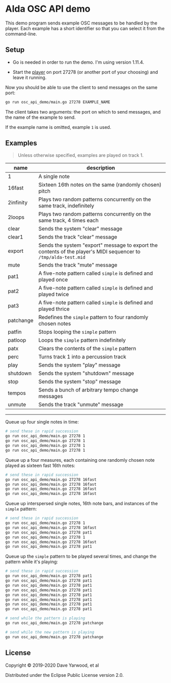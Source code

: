 # Alda OSC API demo

This demo program sends example OSC messages to be handled by the player. Each
example has a short identifier so that you can select it from the command-line.

## Setup

* Go is needed in order to run the demo. I'm using version 1.11.4.

* Start the [player](../../player) on port 27278 (or another port of your
  choosing) and leave it running.

Now you should be able to use the client to send messages on the same port:

```bash
go run osc_api_demo/main.go 27278 EXAMPLE_NAME
```

The client takes two arguments: the port on which to send messages, and the name
of the example to send.

If the example name is omitted, example `1` is used.

## Examples

> Unless otherwise specified, examples are played on track 1.

| name | description |
|--|--|
| 1 | A single note |
| 16fast | Sixteen 16th notes on the same (randomly chosen) pitch |
| 2infinity | Plays two random patterns concurrently on the same track, indefinitely |
| 2loops | Plays two random patterns concurrently on the same track, 4 times each |
| clear | Sends the system "clear" message |
| clear1 | Sends the track "clear" message |
| export | Sends the system "export" message to export the contents of the player's MIDI sequencer to `/tmp/alda-test.mid` |
| mute | Sends the track "mute" message |
| pat1 | A five-note pattern called `simple` is defined and played once |
| pat2 | A five-note pattern called `simple` is defined and played twice |
| pat3 | A five-note pattern called `simple` is defined and played thrice |
| patchange | Redefines the `simple` pattern to four randomly chosen notes |
| patfin | Stops looping the `simple` pattern |
| patloop | Loops the `simple` pattern indefinitely |
| patx | Clears the contents of the `simple` pattern
| perc | Turns track 1 into a percussion track |
| play | Sends the system "play" message |
| shutdown | Sends the system "shutdown" message |
| stop | Sends the system "stop" message |
| tempos | Sends a bunch of arbitrary tempo change messages |
| unmute | Sends the track "unmute" message |

---

Queue up four single notes in time:

```bash
# send these in rapid succession
go run osc_api_demo/main.go 27278 1
go run osc_api_demo/main.go 27278 1
go run osc_api_demo/main.go 27278 1
go run osc_api_demo/main.go 27278 1
```

Queue up a four measures, each containing one randomly chosen note played as
sixteen fast 16th notes:


```bash
# send these in rapid succession
go run osc_api_demo/main.go 27278 16fast
go run osc_api_demo/main.go 27278 16fast
go run osc_api_demo/main.go 27278 16fast
go run osc_api_demo/main.go 27278 16fast
```

Queue up interspersed single notes, 16th note bars, and instances of the
`simple` pattern:

```bash
# send these in rapid succession
go run osc_api_demo/main.go 27278 1
go run osc_api_demo/main.go 27278 16fast
go run osc_api_demo/main.go 27278 pat1
go run osc_api_demo/main.go 27278 1
go run osc_api_demo/main.go 27278 16fast
go run osc_api_demo/main.go 27278 pat1
```

Queue up the `simple` pattern to be played several times, and change the pattern
while it's playing:

```bash
# send these in rapid succession
go run osc_api_demo/main.go 27278 pat1
go run osc_api_demo/main.go 27278 pat1
go run osc_api_demo/main.go 27278 pat1
go run osc_api_demo/main.go 27278 pat1
go run osc_api_demo/main.go 27278 pat1
go run osc_api_demo/main.go 27278 pat1
go run osc_api_demo/main.go 27278 pat1
go run osc_api_demo/main.go 27278 pat1

# send while the pattern is playing
go run osc_api_demo/main.go 27278 patchange

# send while the new pattern is playing
go run osc_api_demo/main.go 27278 patchange
```

## License

Copyright © 2019-2020 Dave Yarwood, et al

Distributed under the Eclipse Public License version 2.0.
